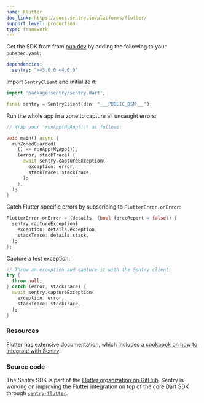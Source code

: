 ```yaml
---
name: Flutter
doc_link: https://docs.sentry.io/platforms/flutter/
support_level: production
type: framework
---
```


Get the SDK from from [pub.dev](https://pub.dev/packages/sentry) by adding the following to your `pubspec.yaml`:

```yml
dependencies:
  sentry: ">=3.0.0 <4.0.0"
```

Import `SentryClient` and initialize it:

```dart
import 'package:sentry/sentry.dart';

final sentry = SentryClient(dsn: "___PUBLIC_DSN___");
```

Run the whole app in a zone to capture all uncaught errors:

```dart
// Wrap your 'runApp(MyApp())' as follows:

void main() async {
  runZonedGuarded(
    () => runApp(MyApp()),
    (error, stackTrace) {
      await sentry.captureException(
        exception: error,
        stackTrace: stackTrace,
      );
    },
  );
}
```

Catch Flutter specific errors by subscribing to `FlutterError.onError`:

```dart
FlutterError.onError = (details, {bool forceReport = false}) {
  sentry.captureException(
    exception: details.exception,
    stackTrace: details.stack,
  );
};
```

Capture a test exception:

```dart
// Throw an exception and capture it with the Sentry client:
try {
  throw null;
} catch (error, stackTrace) {
  await sentry.captureException(
    exception: error,
    stackTrace: stackTrace,
  );
}
```

### Resources

Flutter has extensive documentation, which includes a
[cookbook on how to integrate with Sentry](https://flutter.dev/docs/cookbook/maintenance/error-reporting).

### Source code

The Sentry SDK is part of the [Flutter organization on GitHub](https://github.com/flutter/sentry).
Sentry is working on improving the Flutter integration on top of the core Dart SDK
through [`sentry-flutter`](https://github.com/getsentry/sentry-flutter/).
